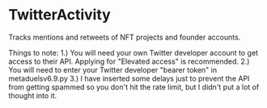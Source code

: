 # TwitterActivity
Tracks mentions and retweets of NFT projects and founder accounts.

Things to note:
1.) You will need your own Twitter developer account to get access to their API. Applying for "Elevated access" is recommended.
2.) You will need to enter your Twitter developer "bearer token" in metaduelsv6.9.py
3.) I have inserted some delays just to prevent the API from getting spammed so you don't hit the rate limit, but I didn't put a lot of thought into it.
